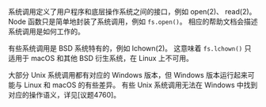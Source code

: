 
系统调用定义了用户程序和底层操作系统之间的接口，例如 open(2)、 read(2)。
Node 函数只是简单地封装了系统调用，例如 `fs.open()`。
相应的帮助文档会描述系统调用是如何工作的。

有些系统调用是 BSD 系统特有的，例如 lchown(2)。
这意味着 `fs.lchown()` 只适用于 macOS 和其他 BSD 衍生系统，在 Linux 上不可用。

大部分 Unix 系统调用都有对应的 Windows 版本，但 Windows 版本运行起来可能与 Linux 和 macOS 的有些差异。
有些 Unix 系统调用无法在 Windows 中找到对应的操作语义，详见[议题4760]。


